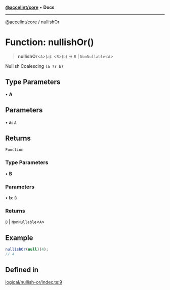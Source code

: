 [**@accelint/core**](../README.md) • **Docs**

***

[@accelint/core](../README.md) / nullishOr

# Function: nullishOr()

> **nullishOr**\<`A`\>(`a`): \<`B`\>(`b`) => `B` \| `NonNullable`\<`A`\>

Nullish Coalescing `(a ?? b)`

## Type Parameters

• **A**

## Parameters

• **a**: `A`

## Returns

`Function`

### Type Parameters

• **B**

### Parameters

• **b**: `B`

### Returns

`B` \| `NonNullable`\<`A`\>

## Example

```ts
nullishOr(null)(4);
// 4
```

## Defined in

[logical/nullish-or/index.ts:9](https://github.com/gohypergiant/standard-toolkit/blob/87ae5060c82d212b75a10cafb0030b08916e90f1/packages/core/src/logical/nullish-or/index.ts#L9)
